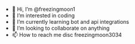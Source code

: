 - 👋 Hi, I’m @freezingmoon1
- 👀 I’m interested in coding
- 🌱 I’m currently learning bot and api integrations
- 💞️ I’m looking to collaborate on anything
- 📫 How to reach me disc freezingmoon3034

<!---
freezingmoon1/freezingmoon1 is a ✨ special ✨ repository because its `README.md` (this file) appears on your GitHub profile.
You can click the Preview link to take a look at your changes.
--->
